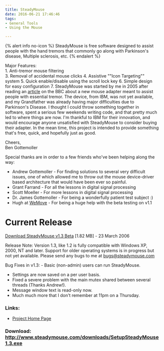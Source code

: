 ```yaml
---
title: SteadyMouse
date: 2016-06-21 17:46:46
tags: 
- General Tools
- Using the Mouse

---
```


{% alert info no-icon %}
SteadyMouse is free software designed to assist people with the hand tremors that commonly go along with Parkinson's disease, Multiple sclerosis, etc.
{% endalert %}

<!-- more -->

<div class="" features="">Major Features: </div><div class="" features="">1. Anti-tremor mouse filtering
</div>3. Removal of accidental mouse clicks
4. Assistive ""Icon Targeting"" system
5. Quick enable/disable using the scroll lock key
6. Simple design for easy configuration
7. 
SteadyMouse was started by me in 2005 after reading an <a href="">article</a> on the BBC about a new mouse adapter meant to assist people with essential tremor. The device, from IBM, was not yet available, and my Grandfather was already having major difficulties due to Parkinson's Disease. I thought I could throw something together in software, spent a serious few weekends writing code, and that pretty much led to where things are now. I'm thankful to IBM for their innovation, and would encourage anyone unsatisfied with SteadyMouse to consider buying their adapter. In the mean time, this project is intended to provide something that's free, quick, and hopefully just as good.  
  
Cheers,  
Ben Gottemoller

Special thanks are in order to a few friends who've been helping along the way:

- Andrew Gottemoller - For finding solutions to several very difficult issues, one of which allowed me to throw out the mouse device-driver based architecture that would have been ever so painful.
- Grant Farrand - For all the lessons in digital signal processing
- Scott Moeller - For more lessons in digital signal processing
- Dr. James Gottemoller - For being a wonderfully patient test subject :)
- Hugh at <a href="">WeMove</a> - For being a huge help with the beta testing on v1.1

Current Release
===============

<div class="" software_release=""><a href="">Download SteadyMouse v1.3 Beta</a> [1.82 MB] - 23 March 2006   
  
Release Note: Version 1.3, like 1.2 is fully compatible with Windows XP, 2000, NT and later. Support for older operating systems is in progress but not yet available. Please send any bugs to me at <a href="" mailto:bugs="">bugs@steadymouse.com </a><div bug_list="" class="">Bug Fixes in v1.3: - Basic (non-admin) users can run SteadyMouse.
- Settings are now saved on a per user basis.
- Fixed a severe problem with the main mutex shared between several threads (Thanks Andrew!).
- Message window text is read-only now.
- Much much more that I don't remember at 11pm on a Thursday.

</div></div>

### Links:
- <a href="http://www.steadymouse.com/">Project Home Page</a>

### Download: http://www.steadymouse.com/downloads/SetupSteadyMouse1.3.exe 